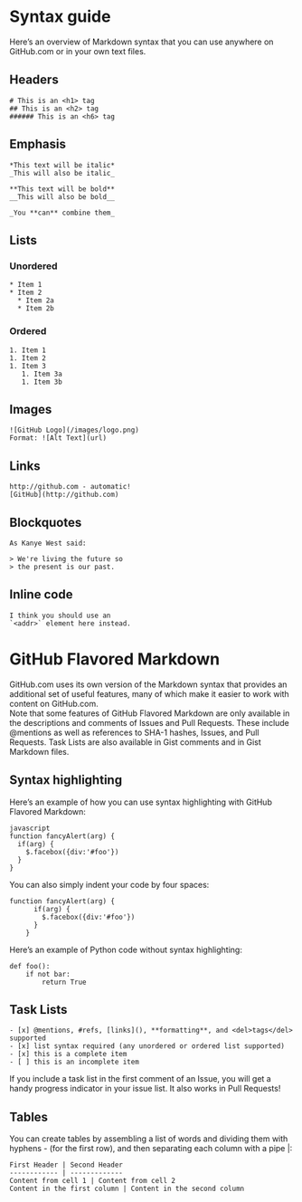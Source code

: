 # Syntax guide  
Here’s an overview of Markdown syntax that you can use anywhere on GitHub.com or in your own text files.

## Headers
```
# This is an <h1> tag
## This is an <h2> tag
###### This is an <h6> tag 
```
## Emphasis
```
*This text will be italic*
_This will also be italic_

**This text will be bold**
__This will also be bold__

_You **can** combine them_  
```

## Lists
### Unordered
```
* Item 1
* Item 2
  * Item 2a
  * Item 2b
```
### Ordered
```
1. Item 1
1. Item 2
1. Item 3
   1. Item 3a
   1. Item 3b 
```

## Images
```
![GitHub Logo](/images/logo.png)
Format: ![Alt Text](url)
```
## Links
```
http://github.com - automatic!
[GitHub](http://github.com)
```

## Blockquotes
```
As Kanye West said:

> We're living the future so
> the present is our past. 
```

## Inline code
```
I think you should use an
`<addr>` element here instead.
```

# GitHub Flavored Markdown  
GitHub.com uses its own version of the Markdown syntax that provides an additional set of useful features, many of which  make it easier to work with content on GitHub.com.  
Note that some features of GitHub Flavored Markdown are only available in the descriptions and comments of Issues and  Pull Requests. These include @mentions as well as references to SHA-1 hashes, Issues, and Pull Requests. Task Lists are  also available in Gist comments and in Gist Markdown files.


## Syntax highlighting
Here’s an example of how you can use syntax highlighting with GitHub Flavored Markdown:  
```
javascript
function fancyAlert(arg) {
  if(arg) {
    $.facebox({div:'#foo'})
  }
}  
```
You can also simply indent your code by four spaces:
```
function fancyAlert(arg) {
      if(arg) {
        $.facebox({div:'#foo'})
      }
    }
```
Here’s an example of Python code without syntax highlighting:
```
def foo():
    if not bar:
        return True
```

## Task Lists
```
- [x] @mentions, #refs, [links](), **formatting**, and <del>tags</del> supported
- [x] list syntax required (any unordered or ordered list supported)
- [x] this is a complete item
- [ ] this is an incomplete item 
```
If you include a task list in the first comment of an Issue, you will get a handy progress indicator in your issue list. It also works in Pull Requests!

## Tables
You can create tables by assembling a list of words and dividing them with hyphens - (for the first row), and then  separating each column with a pipe |:
```
First Header | Second Header
------------ | -------------
Content from cell 1 | Content from cell 2
Content in the first column | Content in the second column
```

